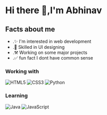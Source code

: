 # Hi there 👋,I'm Abhinav

## Facts about me

- .✨ I'm interested in web development
- .🎨 Skilled in UI designing
- .⚒️ Working on some major projects
- .✅ fun fact I dont have common sense

### Working with

![HTML5](https://img.shields.io/badge/HTML5-E34F26?style=for-the-badge&logo=html5&logoColor=white) ![CSS3](https://img.shields.io/badge/CSS3-1572B6?style=flat&logo=css3&logoColor=white) ![Python](https://img.shields.io/badge/Python-3776AB?style=flat&logo=python&logoColor=white)

### Learning

![Java](https://img.shields.io/badge/Java-007396?style=flat&logo=java&logoColor=white) ![JavaScript](https://img.shields.io/badge/JavaScript-F7DF1E?style=flat&logo=javascript&logoColor=black)
